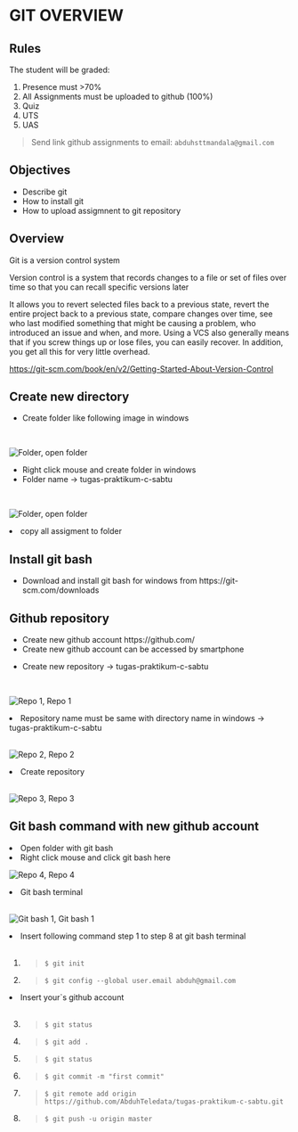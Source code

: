 # GIT OVERVIEW
## Rules

The student will be graded:

<ol>
    <li>Presence must >70%</li>
    <li>All Assignments must be uploaded to github (100%)</li>
    <li>Quiz</li>
    <li>UTS</li>
    <li>UAS</li>
</ol>

> Send link github assignments to email: `abduhsttmandala@gmail.com `

## Objectives

<ul>
    <li>Describe git</li>
    <li>How to install git</li>
    <li>How to upload assigmnent to git repository</li>
</ul>

## Overview

Git is a version control system

Version control is a system that records changes to a file or set of files over time so that you can recall specific versions later

It allows you to revert selected files back to a previous state, revert the entire project back to a previous state, compare changes over time, see who last modified something that might be causing a problem, who introduced an issue and when, and more. Using a VCS also generally means that if you screw things up or lose files, you can easily recover. In addition, you get all this for very little overhead.

https://git-scm.com/book/en/v2/Getting-Started-About-Version-Control

## Create new directory

<ul>
    <li>Create folder like following image in windows</li>
</ul>
<br>

![Folder, open folder](/images/foldertugassabtu.png)

<ul>
    <li>Right click mouse and create folder in windows</li>
    <li>Folder name -> tugas-praktikum-c-sabtu</li>
</ul>
<br>

![Folder, open folder](/images/newfolder.png)

<li>copy all assigment to folder </li>

## Install git bash

<ul>
    <li>Download and install git bash for windows from https://git-scm.com/downloads</li>
</ul>

## Github repository

<ul>
    <li>Create new github account https://github.com/</li>
    <li>Create new github account can be accessed by smartphone</li>
</ul>

<ul>
     <li>Create new repository -> tugas-praktikum-c-sabtu</li>
</ul>
<br>

![Repo 1, Repo 1](/images/repo1.png)

<li>Repository name must be same with directory name in windows -> tugas-praktikum-c-sabtu </li>
<br>

![Repo 2, Repo 2](/images/repo2.png)

<li>Create repository</li>
<br>

![Repo 3, Repo 3](/images/repo3.png)

## Git bash command with new github account
    
<li>Open folder with git bash</li>
<li>Right click mouse and click git bash here</li>

![Repo 4, Repo 4](/images/repo4.png)

<li>Git bash terminal</li>
<br>

![Git bash 1, Git bash 1](/images/gitbash1.png)

<li>Insert following command step 1 to step 8 at git bash terminal</li>
<br>

1. > `$ git init`
2. > `$ git config --global user.email abduh@gmail.com`

<li>Insert your`s github account</li>
<br>

3. > `$ git status`
4. > `$ git add .`
5. > `$ git status`
6. > `$ git commit -m "first commit"`
7. > `$ git remote add origin https://github.com/AbduhTeledata/tugas-praktikum-c-sabtu.git`
8. > `$ git push -u origin master`